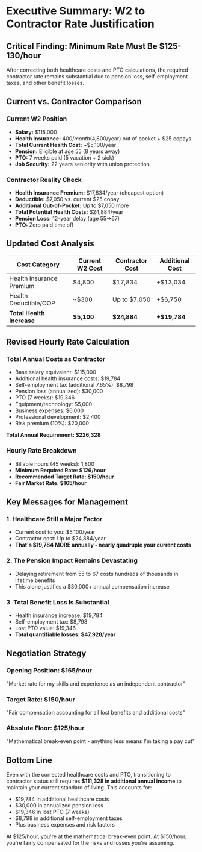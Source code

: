 # Executive Summary: W2 to Contractor Rate Justification

## Critical Finding: Minimum Rate Must Be $125-130/hour

After correcting both healthcare costs and PTO calculations, the required contractor rate remains substantial due to pension loss, self-employment taxes, and other benefit losses.

## Current vs. Contractor Comparison

### Current W2 Position

- **Salary:** $115,000
- **Health Insurance:** $400/month ($4,800/year) out of pocket + $25 copays
- **Total Current Health Cost:** ~$5,100/year
- **Pension:** Eligible at age 55 (8 years away)
- **PTO:** 7 weeks paid (5 vacation + 2 sick)
- **Job Security:** 22 years seniority with union protection

### Contractor Reality Check

- **Health Insurance Premium:** $17,834/year (cheapest option)
- **Deductible:** $7,050 vs. current $25 copay
- **Additional Out-of-Pocket:** Up to $7,050 more
- **Total Potential Health Costs:** $24,884/year
- **Pension Loss:** 12-year delay (age 55→67)
- **PTO:** Zero paid time off

## Updated Cost Analysis

| Cost Category             | Current W2 Cost | Contractor Cost | Additional Cost |
| ------------------------- | --------------- | --------------- | --------------- |
| Health Insurance Premium  | $4,800          | $17,834         | +$13,034        |
| Health Deductible/OOP     | ~$300           | Up to $7,050    | +$6,750         |
| **Total Health Increase** | **$5,100**      | **$24,884**     | **+$19,784**    |

## Revised Hourly Rate Calculation

### Total Annual Costs as Contractor

- Base salary equivalent: $115,000
- Additional health insurance costs: $19,784
- Self-employment tax (additional 7.65%): $8,798
- Pension loss (annualized): $30,000
- PTO (7 weeks): $19,346
- Equipment/technology: $5,000
- Business expenses: $6,000
- Professional development: $2,400
- Risk premium (10%): $20,000

**Total Annual Requirement: $226,328**

### Hourly Rate Breakdown

- Billable hours (45 weeks): 1,800
- **Minimum Required Rate: $126/hour**
- **Recommended Target Rate: $150/hour**
- **Fair Market Rate: $165/hour**

## Key Messages for Management

### 1. Healthcare Still a Major Factor

- Current cost to you: $5,100/year
- Contractor cost: Up to $24,884/year
- **That's $19,784 MORE annually - nearly quadruple your current costs**

### 2. The Pension Impact Remains Devastating

- Delaying retirement from 55 to 67 costs hundreds of thousands in lifetime benefits
- This alone justifies a $30,000+ annual compensation increase

### 3. Total Benefit Loss Is Substantial

- Health insurance increase: $19,784
- Self-employment tax: $8,798
- Lost PTO value: $19,346
- **Total quantifiable losses: $47,928/year**

## Negotiation Strategy

### Opening Position: $165/hour

"Market rate for my skills and experience as an independent contractor"

### Target Rate: $150/hour

"Fair compensation accounting for all lost benefits and additional costs"

### Absolute Floor: $125/hour

"Mathematical break-even point - anything less means I'm taking a pay cut"

## Bottom Line

Even with the corrected healthcare costs and PTO, transitioning to contractor status still requires **$111,328 in additional annual income** to maintain your current standard of living. This accounts for:

- $19,784 in additional healthcare costs
- $30,000 in annualized pension loss
- $19,346 in lost PTO (7 weeks)
- $8,798 in additional self-employment taxes
- Plus business expenses and risk factors

At $125/hour, you're at the mathematical break-even point. At $150/hour, you're fairly compensated for the risks and losses you're assuming.
